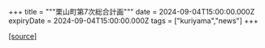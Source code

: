 +++
title = """栗山町第7次総合計画"""
date = 2024-09-04T15:00:00.000Z
expiryDate = 2024-09-04T15:00:00.000Z
tags = ["kuriyama","news"]
+++


[[source]](https://www.town.kuriyama.hokkaido.jp/soshiki/31/21905.html)
